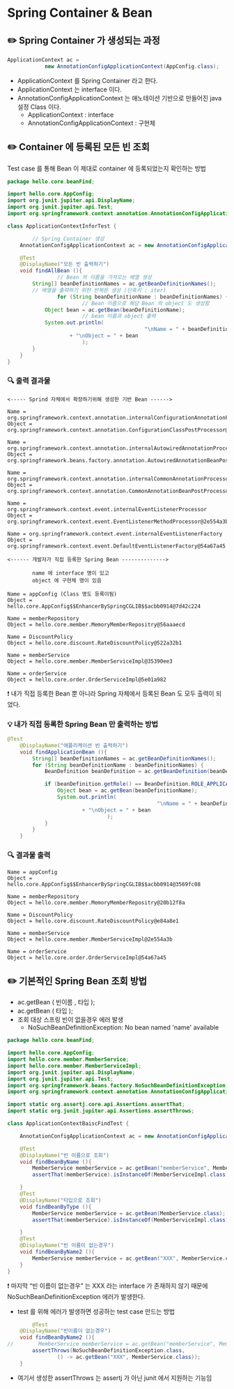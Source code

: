 # Spring Container & Bean

## ✏️ Spring Container 가 생성되는 과정

```java
ApplicationContext ac =
			new AnnotationConfigApplicationContext(AppConfig.class);
```

- ApplicationContext 를 Spring Container 라고 한다.
- ApplicationContext 는 interface 이다.
- AnnotationConfigApplicationContext 는 애노테이션 기반으로 만들어진 java 설정 Class 이다.
    - ApplicationContext : interface
    - AnnotationConfigApplicationContext : 구현체

## ✏️ Container 에 등록된 모든 빈 조회

Test case 를 통해 Bean 이 제대로 container 에 등록되었는지 확인하는 방법

```java
package hello.core.beanFind;

import hello.core.AppConfig;
import org.junit.jupiter.api.DisplayName;
import org.junit.jupiter.api.Test;
import org.springframework.context.annotation.AnnotationConfigApplicationContext;

class ApplicationContextInforTest {

		// Spring Container 생성
    AnnotationConfigApplicationContext ac = new AnnotationConfigApplicationContext(AppConfig.class);

    @Test
    @DisplayName("모든 빈 출력하기")
    void findAllBean (){
				// Bean 의 이름을 가져오는 배열 생성
        String[] beanDefinitionNames = ac.getBeanDefinitionNames();
        // 배열을 출력하기 위한 반복문 생성 (단축키 : iter)
				for (String beanDefinitionName : beanDefinitionNames) {
						// Bean 이름으로 해당 Bean 의 object 도 생성함
            Object bean = ac.getBean(beanDefinitionName);
						// bean 이름과 object 출력
            System.out.println(
											"\nName = " + beanDefinitionName
                    + "\nObject = " + bean
						);
        }
    }
}
```

### 🔍 출력 결과물

```
<----- Sprind 자체에서 확장하기위해 생성한 기반 Bean ------>

Name = org.springframework.context.annotation.internalConfigurationAnnotationProcessor
Object = org.springframework.context.annotation.ConfigurationClassPostProcessor@3569fc08

Name = org.springframework.context.annotation.internalAutowiredAnnotationProcessor
Object = org.springframework.beans.factory.annotation.AutowiredAnnotationBeanPostProcessor@20b12f8a

Name = org.springframework.context.annotation.internalCommonAnnotationProcessor
Object = org.springframework.context.annotation.CommonAnnotationBeanPostProcessor@e84a8e1

Name = org.springframework.context.event.internalEventListenerProcessor
Object = org.springframework.context.event.EventListenerMethodProcessor@2e554a3b

Name = org.springframework.context.event.internalEventListenerFactory
Object = org.springframework.context.event.DefaultEventListenerFactory@54a67a45

<------ 개발자가 직접 등록한 Spring Bean -------------->

		name 에 interface 명이 있고
		object 에 구현체 명이 있음

Name = appConfig (Class 명도 등록이됨)
Object = hello.core.AppConfig$$EnhancerBySpringCGLIB$$acbb0914@7d42c224

Name = memberRepository
Object = hello.core.member.MemoryMemberRepositry@56aaaecd

Name = DiscountPolicy
Object = hello.core.discount.RateDiscountPolicy@522a32b1

Name = memberService
Object = hello.core.member.MemberServiceImpl@35390ee3

Name = orderService
Object = hello.core.order.OrderServiceImpl@5e01a982
```

❗️ 내가 직접 등록한 Bean 뿐 아니라 Spring 자체에서 등록된 Bean 도 모두 출력이 되었다.

### 💡 내가 직접 등록한 Spring Bean 만 출력하는 방법

```java
@Test
    @DisplayName("애플리케이션 빈 출력하기")
    void findApplicationBean (){
        String[] beanDefinitionNames = ac.getBeanDefinitionNames();
        for (String beanDefinitionName : beanDefinitionNames) {
            BeanDefinition beanDefinition = ac.getBeanDefinition(beanDefinitionName);

            if (beanDefinition.getRole() == BeanDefinition.ROLE_APPLICATION) {
                Object bean = ac.getBean(beanDefinitionName);
                System.out.println(
												"\nName = " + beanDefinitionName
                        + "\nObject = " + bean
								);
            }
        }
    }
```

### 🔍 결과물 출력

```
Name = appConfig
Object = hello.core.AppConfig$$EnhancerBySpringCGLIB$$acbb0914@3569fc08

Name = memberRepository
Object = hello.core.member.MemoryMemberRepositry@20b12f8a

Name = DiscountPolicy
Object = hello.core.discount.RateDiscountPolicy@e84a8e1

Name = memberService
Object = hello.core.member.MemberServiceImpl@2e554a3b

Name = orderService
Object = hello.core.order.OrderServiceImpl@54a67a45
```

## ✏️ 기본적인 Spring Bean 조회 방법

- ac.getBean ( 빈이름 , 타입 );
- ac.getBean ( 타입 );
- 조회 대상 스프링 빈이 없을경우 에러 발생
    - NoSuchBeanDefinitionException: No bean named 'name' available

```java
package hello.core.beanFind;

import hello.core.AppConfig;
import hello.core.member.MemberService;
import hello.core.member.MemberServiceImpl;
import org.junit.jupiter.api.DisplayName;
import org.junit.jupiter.api.Test;
import org.springframework.beans.factory.NoSuchBeanDefinitionException;
import org.springframework.context.annotation.AnnotationConfigApplicationContext;

import static org.assertj.core.api.Assertions.assertThat;
import static org.junit.jupiter.api.Assertions.assertThrows;

class ApplicationContextBaiscFindTest {

    AnnotationConfigApplicationContext ac = new AnnotationConfigApplicationContext(AppConfig.class);

    @Test
    @DisplayName("빈 이름으로 조회")
    void findBeanByName (){
        MemberService memberService = ac.getBean("memberService", MemberService.class);
        assertThat(memberService).isInstanceOf(MemberServiceImpl.class);

    }
    @Test
    @DisplayName("타입으로 조회")
    void findBeanByType (){
        MemberService memberService = ac.getBean(MemberService.class);
        assertThat(memberService).isInstanceOf(MemberServiceImpl.class);

    }
    @Test
    @DisplayName("빈 이름이 없는경우")
    void findBeanByName2 (){
        MemberService memberService = ac.getBean("XXX", MemberService.class);
    }
}
```

❗️ 마지막 “빈 이름이 없는경우” 는 XXX 라는 interface 가 존재하지 않기 때문에 NoSuchBeanDefinitionException 에러가 발생한다.

- test 를 위해 에러가 발생하면 성공하는 test case 만드는 방법

```java
		@Test
    @DisplayName("빈이름이 없는경우")
    void findBeanByName2 (){
//        MemberService memberService = ac.getBean("memberService", MemberService.class);
        assertThrows(NoSuchBeanDefinitionException.class,
                () -> ac.getBean("XXX", MemberService.class));
    }
```

- 여기서 생성한 assertThrows 는 assertj 가 아닌 junit 에서 지원하는 기능임